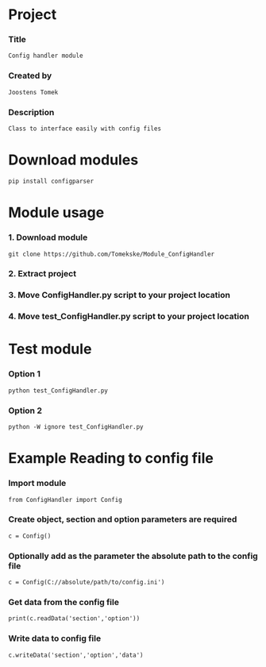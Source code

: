 # Project 
### Title
	Config handler module
### Created by
	Joostens Tomek
### Description
	Class to interface easily with config files 

# Download modules
	pip install configparser

# Module usage
### 1. Download module 
	git clone https://github.com/Tomekske/Module_ConfigHandler
### 2. Extract project
### 3. Move ConfigHandler.py script to your project location
### 4. Move test_ConfigHandler.py script to your project location

# Test module
### Option 1
	python test_ConfigHandler.py
### Option 2
	python -W ignore test_ConfigHandler.py 

# Example Reading to config file
### Import module
	from ConfigHandler import Config
### Create object, section and option parameters are required
	c = Config()
### Optionally add as the parameter the absolute path to the config file
	c = Config(C://absolute/path/to/config.ini')
### Get data from the config file
	print(c.readData('section','option'))
### Write data to config file
	c.writeData('section','option','data')